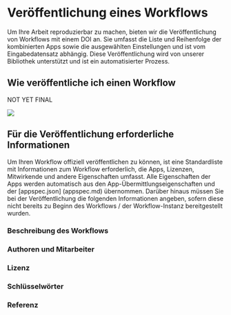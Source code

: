 # Veröffentlichung eines Workflows

Um Ihre Arbeit reproduzierbar zu machen, bieten wir die Veröffentlichung von Workflows mit einem DOI an. Sie umfasst die Liste und Reihenfolge der kombinierten Apps sowie die ausgewählten Einstellungen und ist vom Eingabedatensatz abhängig. Diese Veröffentlichung wird von unserer Bibliothek unterstützt und ist ein automatisierter Prozess.

## Wie veröffentliche ich einen Workflow

NOT YET FINAL

![](../files/Workflow_export.png)


## Für die Veröffentlichung erforderliche Informationen
Um Ihren Workflow offiziell veröffentlichen zu können, ist eine Standardliste mit Informationen zum Workflow erforderlich, die Apps, Lizenzen, Mitwirkende und andere Eigenschaften umfasst. Alle Eigenschaften der Apps werden automatisch aus den App-Übermittlungseigenschaften und der [appspec.json] (appspec.md) übernommen. Darüber hinaus müssen Sie bei der Veröffentlichung die folgenden Informationen angeben, sofern diese nicht bereits zu Beginn des Workflows / der Workflow-Instanz bereitgestellt wurden.

### Beschreibung des Workflows

### Authoren und Mitarbeiter

### Lizenz

### Schlüsselwörter

### Referenz

